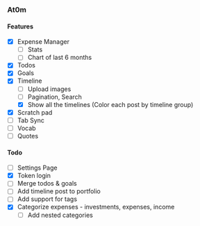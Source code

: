 ### At0m

#### Features

- [x] Expense Manager
  - [ ] Stats
  - [ ] Chart of last 6 months
- [x] Todos
- [x] Goals
- [x] Timeline
  - [ ] Upload images
  - [ ] Pagination, Search
  - [x] Show all the timelines (Color each post by timeline group)
- [x] Scratch pad
- [ ] Tab Sync
- [ ] Vocab
- [ ] Quotes

#### Todo

- [ ] Settings Page
- [x] Token login
- [ ] Merge todos & goals
- [ ] Add timeline post to portfolio
- [ ] Add support for tags
- [x] Categorize expenses - investments, expenses, income
  - [ ] Add nested categories
